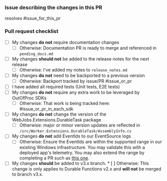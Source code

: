 <!-- Start the PR description with some context for the change. -->


<!-- Make sure to delete the markdown comments and the below sections when squash merging -->
### Issue describing the changes in this PR

resolves #issue_for_this_pr

### Pull request checklist

* [ ] My changes **do not** require documentation changes
    * [ ] Otherwise: Documentation PR is ready to merge and referenced in `pending_docs.md`
* [ ] My changes **should not** be added to the release notes for the next release
    * [ ] Otherwise: I've added my notes to `release_notes.md`
* [ ] My changes **do not** need to be backported to a previous version
    * [ ] Otherwise: Backport tracked by issue/PR #issue_or_pr
* [ ] I have added all required tests (Unit tests, E2E tests)
* [ ] My changes **do not** require any extra work to be leveraged by OutOfProc SDKs
    * [ ] Otherwise: That work is being tracked here: #issue_or_pr_in_each_sdk
* [ ] My changes **do not** change the version of the WebJobs.Extensions.DurableTask package
    * [ ] Otherwise: major or minor version updates are reflected in `/src/Worker.Extensions.DurableTask/AssemblyInfo.cs`
* [ ] My changes **do not** add EventIds to our EventSource logs
    * [ ] Otherwise: Ensure the EventIds are within the supported range in our existing Windows infrastructure. You may validate this with a deployed app's telemetry. You may also extend the range by completing a PR such as [this one](https://msazure.visualstudio.com/One/_git/AAPT-Antares-Websites/pullrequest/7463263?_a=files).
* [ ] My changes **should** be added to v3.x branch.
      * [ ] Otherwise: This change is only applies to Durable Functions v2.x and **will not** be merged to branch v3.x.
